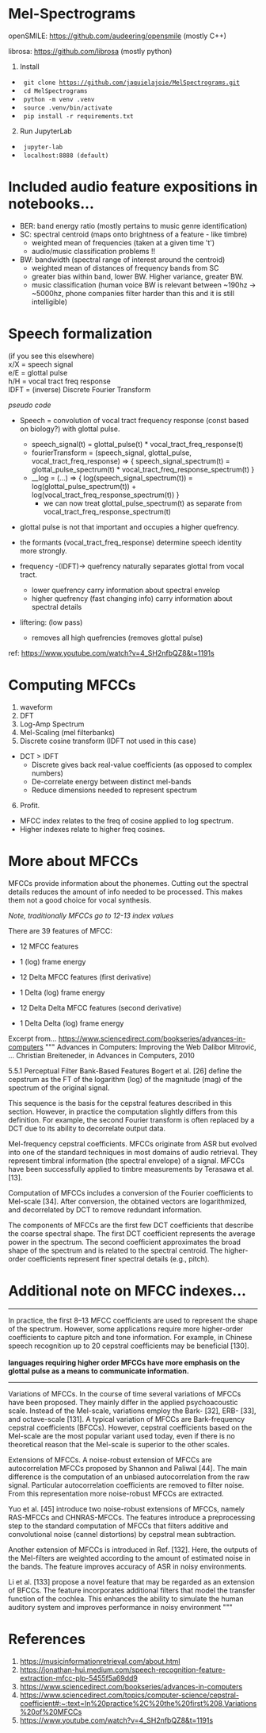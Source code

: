 # Mel-Spectrograms

openSMILE: https://github.com/audeering/opensmile (mostly C++)  

librosa: https://github.com/librosa (mostly python)  

1. Install
  - <code> git clone https://github.com/jaquielajoie/MelSpectrograms.git </code>
  - <code> cd MelSpectrograms </code>
  - <code> python -m venv .venv </code>
  - <code> source .venv/bin/activate </code>
  - <code> pip install -r requirements.txt </code>

2. Run JupyterLab
  - <code> jupyter-lab </code>
  - <code> localhost:8888 (default) </code>

# Included audio feature expositions in notebooks...
  - BER: band energy ratio (mostly pertains to music genre identification)
  - SC: spectral centroid (maps onto brightness of a feature - like timbre)
    - weighted mean of frequencies (taken at a given time 't')
    - audio/music classification problems !!
  - BW: bandwidth (spectral range of interest around the centroid)
    - weighted mean of distances of frequency bands from SC
    - greater bias within band, lower BW. Higher variance, greater BW.
    - music classification (human voice BW is relevant between ~190hz -> ~5000hz, phone companies filter harder than this and it is still intelligible)

# Speech formalization

(if you see this elsewhere)  
x/X = speech signal  
e/E = glottal pulse  
h/H = vocal tract freq response  
IDFT = (inverse) Discrete Fourier Transform

<i> pseudo code </i>
- Speech = convolution of vocal tract frequency response (const based on biology?) with glottal pulse.
  - speech_signal(t) = glottal_pulse(t) * vocal_tract_freq_response(t)
  - fourierTransform = (speech_signal, glottal_pulse, vocal_tract_freq_response) => { speech_signal_spectrum(t) = glottal_pulse_spectrum(t) *   vocal_tract_freq_response_spectrum(t) }
  - __log = (...) => { log(speech_signal_spectrum(t)) = log(glottal_pulse_spectrum(t)) + log(vocal_tract_freq_response_spectrum(t)) }
    - we can now treat glottal_pulse_spectrum(t) as separate from vocal_tract_freq_response_spectrum(t)

- glottal pulse is not that important and occupies a higher quefrency.
- the formants (vocal_tract_freq_response) determine speech identity more strongly.

- frequency -(IDFT)-> quefrency naturally separates glottal from vocal tract.
  - lower quefrency carry information about spectral envelop
  - higher quefrency (fast changing info) carry information about spectral details

- liftering: (low pass)
  - removes all high quefrencies (removes glottal pulse)

ref: https://www.youtube.com/watch?v=4_SH2nfbQZ8&t=1191s

# Computing MFCCs

1. waveform
2. DFT
3. Log-Amp Spectrum
4. Mel-Scaling (mel filterbanks)
5. Discrete cosine transform (IDFT not used in this case)
  - DCT > IDFT
    - Discrete gives back real-value coefficients (as opposed to complex numbers)
    - De-correlate energy between distinct mel-bands
    - Reduce dimensions needed to represent spectrum
6. Profit.

- MFCC index relates to the freq of cosine applied to log spectrum.
- Higher indexes relate to higher freq cosines.

# More about MFCCs

MFCCs provide information about the phonemes. Cutting out the spectral details reduces the amount of info needed to be processed.
This makes them not a good choice for vocal synthesis.

<i> Note, traditionally MFCCs go to 12-13 index values </i>

There are 39 features of MFCC:
 - 12 MFCC features
  - 1 (log) frame energy

 - 12 Delta MFCC features (first derivative)
  - 1 Delta (log) frame energy

 - 12 Delta Delta MFCC features (second derivative)
  - 1 Delta Delta (log) frame energy

Excerpt from... https://www.sciencedirect.com/bookseries/advances-in-computers
"""
Advances in Computers: Improving the Web
Dalibor Mitrović, ... Christian Breiteneder, in Advances in Computers, 2010

5.5.1 Perceptual Filter Bank-Based Features
Bogert et al. [26] define the cepstrum as the FT of the logarithm (log) of the magnitude (mag) of the spectrum of the original signal.

This sequence is the basis for the cepstral features described in this section. However, in practice the computation slightly differs from this definition. For example, the second Fourier transform is often replaced by a DCT due to its ability to decorrelate output data.

Mel-frequency cepstral coefficients. MFCCs originate from ASR but evolved into one of the standard techniques in most domains of audio retrieval. They represent timbral information (the spectral envelope) of a signal. MFCCs have been successfully applied to timbre measurements by Terasawa et al. [13].

Computation of MFCCs includes a conversion of the Fourier coefficients to Mel-scale [34]. After conversion, the obtained vectors are logarithmized, and decorrelated by DCT to remove redundant information.

The components of MFCCs are the first few DCT coefficients that describe the coarse spectral shape. The first DCT coefficient represents the average power in the spectrum. The second coefficient approximates the broad shape of the spectrum and is related to the spectral centroid. The higher-order coefficients represent finer spectral details (e.g., pitch).

# Additional note on MFCC indexes...

<hr>
 In practice, the first 8–13 MFCC coefficients are used to represent the shape of the spectrum. However, some applications require more higher-order coefficients to capture pitch and tone information. For example, in Chinese speech recognition up to 20 cepstral coefficients may be beneficial [130]. </span>
 <br><br>
 <b> languages requiring higher order MFCCs have more emphasis on the glottal pulse as a means to communicate information.</b>
<hr>

Variations of MFCCs. In the course of time several variations of MFCCs have been proposed. They mainly differ in the applied psychoacoustic scale. Instead of the Mel-scale, variations employ the Bark- [32], ERB- [33], and octave-scale [131]. A typical variation of MFCCs are Bark-frequency cepstral coefficients (BFCCs). However, cepstral coefficients based on the Mel-scale are the most popular variant used today, even if there is no theoretical reason that the Mel-scale is superior to the other scales.

Extensions of MFCCs. A noise-robust extension of MFCCs are autocorrelation MFCCs proposed by Shannon and Paliwal [44]. The main difference is the computation of an unbiased autocorrelation from the raw signal. Particular autocorrelation coefficients are removed to filter noise. From this representation more noise-robust MFCCs are extracted.

Yuo et al. [45] introduce two noise-robust extensions of MFCCs, namely RAS-MFCCs and CHNRAS-MFCCs. The features introduce a preprocessing step to the standard computation of MFCCs that filters additive and convolutional noise (cannel distortions) by cepstral mean subtraction.

Another extension of MFCCs is introduced in Ref. [132]. Here, the outputs of the Mel-filters are weighted according to the amount of estimated noise in the bands. The feature improves accuracy of ASR in noisy environments.

Li et al. [133] propose a novel feature that may be regarded as an extension of BFCCs. The feature incorporates additional filters that model the transfer function of the cochlea. This enhances the ability to simulate the human auditory system and improves performance in noisy environment
"""


# References

1. https://musicinformationretrieval.com/about.html
2. https://jonathan-hui.medium.com/speech-recognition-feature-extraction-mfcc-plp-5455f5a69dd9
3. https://www.sciencedirect.com/bookseries/advances-in-computers
4. https://www.sciencedirect.com/topics/computer-science/cepstral-coefficient#:~:text=In%20practice%2C%20the%20first%208,Variations%20of%20MFCCs
5. https://www.youtube.com/watch?v=4_SH2nfbQZ8&t=1191s
